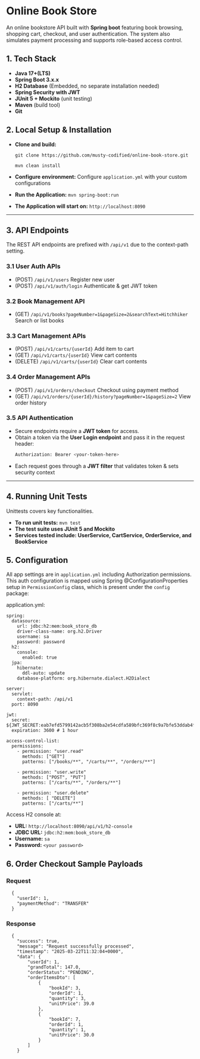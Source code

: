 # Online Book Store

An online bookstore API built with **Spring boot** featuring book browsing, shopping cart, checkout, and user
authentication.
The system also simulates payment processing and supports role-based access control.

## 1. Tech Stack ##

- **Java 17+(LTS)**
- **Spring Boot  3.x.x**
- **H2 Database** (Embedded, no separate installation needed)
- **Spring Security with JWT**
- **JUnit 5 + Mockito** (unit testing)
- **Maven** (build tool)
- **Git** 

## 2. Local Setup & Installation ##

- **Clone and build:**

  `git clone https://github.com/musty-codified/online-book-store.git`

  `mvn clean install`

- **Configure environment:**  Configure `application.yml` with your custom configurations

- **Run the Application:** `mvn spring-boot:run`

- **The Application will start on:** `http://localhost:8090`

---

## 3. API Endpoints ##

The REST API endpoints are prefixed with `/api/v1` due to the context-path setting.

### 3.1 User Auth APIs ###

- (POST)  `/api/v1/users` Register new user
- (POST)  `/api/v1/auth/login` Authenticate & get JWT token

### 3.2 Book Management API ###

- (GET) `/api/v1/books?pageNumber=1&pageSize=2&searchText=Hitchhiker` Search or list books

### 3.3 Cart Management APIs ###

- (POST)  `/api/v1/carts/{userId}` Add item to cart
- (GET)  `/api/v1/carts/{userId}` View cart contents
- (DELETE)  `/api/v1/carts/{userId}` Clear cart contents

### 3.4 Order Management APIs ###

- (POST)  `/api/v1/orders/checkout` Checkout using payment method
- (GET)  `/api/v1/orders/{userId}/history?pageNumber=1&pageSize=2` View order history


### 3.5 API Authentication ###

- Secure endpoints require a **JWT token** for access.
- Obtain a token via the **User Login endpoint** and pass it in the request header:
  ```sh
  Authorization: Bearer <your-token-here>
  ```
- Each request goes through a **JWT filter** that validates token & sets security context
---

## 4. Running Unit Tests ##

Unittests covers key functionalities.
- **To run unit tests:** `mvn test`
- **The test suite uses JUnit 5 and Mockito**
- **Services tested include: UserService, CartService, OrderService, and BookService**

## 5. Configuration ##

All app settings are in `application.yml` including Authorization permissions.
This auth configuration is mapped using Spring @ConfigurationProperties setup in `PermissionConfig` class, 
which is present under the `config` package:

 application.yml:
```
spring:
  datasource:
    url: jdbc:h2:mem:book_store_db
    driver-class-name: org.h2.Driver
    username: sa
    password: password
  h2:
    console:
      enabled: true
  jpa:
    hibernate:
      ddl-auto: update
    database-platform: org.hibernate.dialect.H2Dialect
    
server:
  servlet:
    context-path: /api/v1
  port: 8090    

jwt:
  secret: ${JWT_SECRET:eab7efd5799142acb5f308ba2e54cdfa589bfc369f8c9a7bfe53ddab4f5421ce}
  expiration: 3600 # 1 hour

access-control-list:
  permissions:
    - permission: "user.read"
      methods: ["GET"]
      patterns: ["/books/**", "/carts/**", "/orders/**"]

    - permission: "user.write"
      methods: ["POST", "PUT"]
      patterns: ["/carts/**", "/orders/**"]

    - permission: "user.delete"
      methods: [ "DELETE"]
      patterns: ["/carts/**"]

```
Access H2 console at:

- **URL:** `http://localhost:8090/api/v1/h2-console`
- **JDBC URL:** `jdbc:h2:mem:book_store_db`
- **Username:** `sa`
- **Password:** `<your password>`

## 6. Order Checkout Sample Payloads ##

### Request

```
  {
    "userId": 1,
    "paymentMethod": "TRANSFER"
  }
```
### Response

```
  {
    "success": true,
    "message": "Request successfully processed",
    "timestamp": "2025-03-22T11:32:04+0000",
    "data": {
        "userId": 1,
        "grandTotal": 147.0,
        "orderStatus": "PENDING",
        "orderItemsDto": [
            {
                "bookId": 3,
                "orderId": 1,
                "quantity": 3,
                "unitPrice": 39.0
            },
            {
                "bookId": 7,
                "orderId": 1,
                "quantity": 1,
                "unitPrice": 30.0
            }
        ]
    }
```




